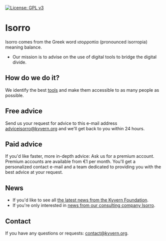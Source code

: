 [![License: GPL v3](https://img.shields.io/badge/License-GPLv3-blue.svg)](https://www.gnu.org/licenses/gpl-3.0)
# Isorro
Isorro comes from the Greek word ισορροπία (pronounced isorropia) meaning balance.
- Our mission is to advise on the use of digital tools to bridge the digital divide.
## How do we do it?
We identify the best [tools](https://github.com/kyvernfoundation/isorro/tree/main/tools) and make them accessible to as many people as possible.
## Free advice
Send us your request for advice to this e-mail address adviceisorro@kyvern.org and we'll get back to you within 24 hours.
## Paid advice
If you'd like faster, more in-depth advice: Ask us for a premium account. Premium accounts are available from €1 per month.
You'll get a personalized contact e-mail and a team dedicated to providing you with the best advice at your request.
## News
- If you'd like to see all [the latest news from the Kyvern Foundation](https://github.com/kyvernfoundation/news).
- If you're only interested in [news from our consulting company Isorro](https://github.com/kyvernfoundation/isorro/tree/main/news).
## Contact
If you have any questions or requests: contact@kyvern.org.
